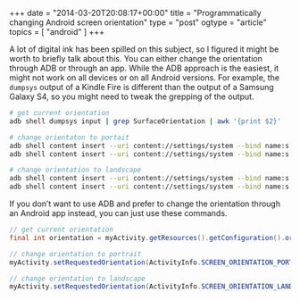 +++
date = "2014-03-20T20:08:17+00:00"
title = "Programmatically changing Android screen orientation"
type = "post"
ogtype = "article"
topics = [ "android" ]
+++

A lot of digital ink has been spilled on this subject, so I figured it might be worth to briefly talk about this. You can either change the orientation through ADB or through an app. While the ADB approach is the easiest, it might not work on all devices or on all Android versions. For example, the `dumpsys` output of a Kindle Fire is different than the output of a Samsung Galaxy S4, so you might need to tweak the grepping of the output.

```bash
# get current orientation
adb shell dumpsys input | grep SurfaceOrientation | awk '{print $2}'

# change orientaton to portait
adb shell content insert --uri content://settings/system --bind name:s:accelerometer_rotation --bind value:i:0
adb shell content insert --uri content://settings/system --bind name:s:user_rotation --bind value:i:0

# change orientation to landscape
adb shell content insert --uri content://settings/system --bind name:s:accelerometer_rotation --bind value:i:0
adb shell content insert --uri content://settings/system --bind name:s:user_rotation --bind value:i:1
```

If you don’t want to use ADB and prefer to change the orientation through an Android app instead, you can just use these commands.

```java
// get current orientation
final int orientation = myActivity.getResources().getConfiguration().orientation;

// change orientation to portrait
myActivity.setRequestedOrientation(ActivityInfo.SCREEN_ORIENTATION_PORTRAIT);

// change orientation to landscape
myActivity.setRequestedOrientation(ActivityInfo.SCREEN_ORIENTATION_LANDSCAPE);
```
